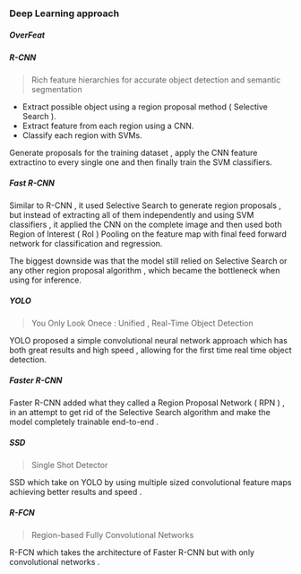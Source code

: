 ### Deep Learning approach

##### OverFeat 

##### R-CNN 

> Rich feature hierarchies for accurate object detection and semantic segmentation

- Extract possible object using a region proposal method ( Selective Search ).
- Extract feature from each region using a CNN.
- Classify each region with SVMs.

Generate proposals for the training dataset , apply the CNN feature extractino to every single one and then finally train the SVM classifiers.

##### Fast R-CNN

Similar to R-CNN , it used Selective Search  to generate region proposals , but instead of extracting all of them independently and using SVM classifiers , it applied the CNN on the complete image and then used both Region of Interest ( RoI ) Pooling on the feature map with final feed forward network for classification and regression.

The biggest downside was that the model still relied on Selective Search or any other region proposal algorithm , which became the bottleneck when using for inference.

##### YOLO

> You Only Look Onece : Unified , Real-Time Object Detection

YOLO proposed a simple convolutional neural network approach which has both great results and high speed , allowing for the first time real time object detection.

##### Faster R-CNN

Faster R-CNN added what they called a Region Proposal Network ( RPN ) , in an attempt to get rid of the Selective Search algorithm and make the model completely trainable end-to-end . 

##### SSD 

> Single Shot Detector

SSD which take on YOLO by using multiple sized convolutional feature maps achieving better results and speed .

##### R-FCN

> Region-based Fully Convolutional Networks

R-FCN which takes the architecture of Faster R-CNN but with only convolutional networks .